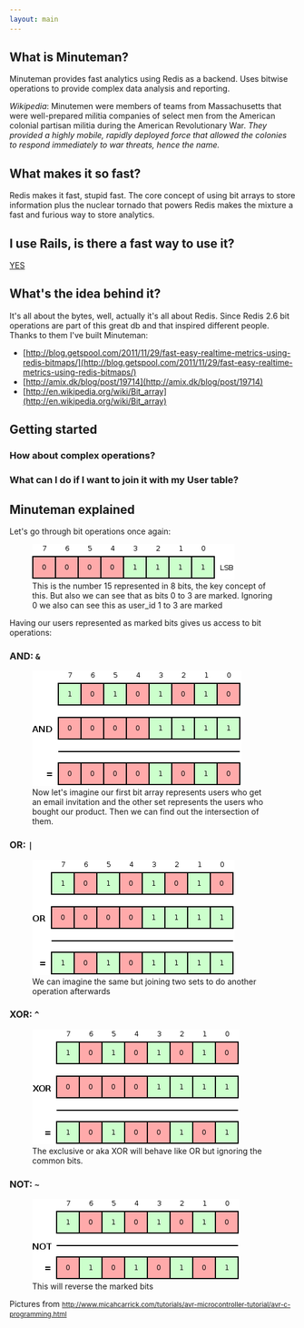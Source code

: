 ```yaml
---
layout: main
---
```


## What is Minuteman?

Minuteman provides fast analytics using Redis as a backend.
Uses bitwise operations to provide complex data analysis and reporting.

_Wikipedia_: Minutemen were members of teams from Massachusetts that were
well-prepared
militia companies of select men from the American colonial partisan militia
during the American Revolutionary War. _They provided a highly mobile, rapidly
deployed force that allowed the colonies to respond immediately to war threats,
hence the name._

## What makes it so fast?

Redis makes it fast, stupid fast. The core concept of using bit arrays to store
information plus the nuclear tornado that powers Redis makes the mixture a fast
and furious way to store analytics.

<script src="https://gist.github.com/4120070.js?file=benchmarks.txt"></script>

## I use Rails, is there a fast way to use it?

[YES](https://github.com/elcuervo/minuteman-rails)

## What's the idea behind it?

It's all about the bytes, well, actually it's all about Redis.
Since Redis 2.6 bit operations are part of this great db and that inspired
different people. Thanks to them I've built Minuteman:

* [http://blog.getspool.com/2011/11/29/fast-easy-realtime-metrics-using-redis-bitmaps/](http://blog.getspool.com/2011/11/29/fast-easy-realtime-metrics-using-redis-bitmaps/)
* [http://amix.dk/blog/post/19714](http://amix.dk/blog/post/19714)
* [http://en.wikipedia.org/wiki/Bit_array](http://en.wikipedia.org/wiki/Bit_array)

## Getting started

<script src="https://gist.github.com/4120070.js?file=install.sh"></script>

<script src="https://gist.github.com/4120070.js?file=minuteman_example.rb"></script>

### How about complex operations?

<script src="https://gist.github.com/4120070.js?file=minuteman_operations.rb"></script>

### What can I do if I want to join it with my User table?

<script src="https://gist.github.com/4120070.js?file=minuteman_array.rb"></script>

<a name="explained"></a>
## Minuteman explained

Let's go through bit operations once again:

<figure>
  <img src="img/bits/bits-15.png" alt="" />
  <figcaption> This is the number 15 represented in 8 bits, the key concept of this.  But also we can see that as bits 0 to 3 are marked. Ignoring 0 we also can see this as user_id 1 to 3 are marked </figcaption>
</figure>

Having our users represented as marked bits gives us access to bit operations:

### AND: `&`

<figure>
  <img src="img/bits/bitwise-and.png" alt="" />
  <figcaption> Now let's imagine our first bit array represents users who get an email invitation and the other set represents the users who bought our product. Then we can find out the intersection of them.  </figcaption>
</figure>

### OR: `|`

<figure>
  <img src="img/bits/bitwise-or.png" alt="" />
  <figcaption> We can imagine the same but joining two sets to do another operation afterwards </figcaption>
</figure>

### XOR: `^`

<figure>
  <img src="img/bits/bitwise-xor.png" alt="" />
  <figcaption> The exclusive or aka XOR will behave like OR but ignoring the common bits.  </figcaption>
</figure>

### NOT: `~`

<figure>
  <img src="img/bits/bitwise-not.png" alt="" />
  <figcaption> This will reverse the marked bits </figcaption>
</figure>

Pictures from <small><a href="http://www.micahcarrick.com/tutorials/avr-microcontroller-tutorial/avr-c-programming.html">http://www.micahcarrick.com/tutorials/avr-microcontroller-tutorial/avr-c-programming.html</a></small>
